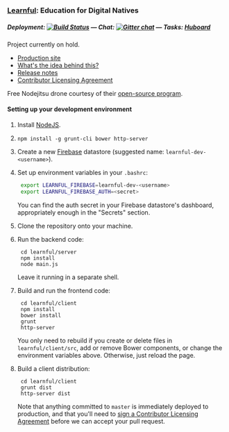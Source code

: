 ### [Learnful](https://learnful.co/): Education for Digital Natives

##### Deployment: [![Build Status](https://api.shippable.com/projects/537af423aae0ace700dc2b39/badge/master)](https://www.shippable.com/projects/537af423aae0ace700dc2b39) &mdash; Chat: [![Gitter chat](https://badges.gitter.im/Learnful/learnful.png)](https://gitter.im/Learnful/learnful) &mdash; Tasks: [Huboard](https://huboard.com/Learnful/learnful/)

Project currently on hold.

* [Production site](https://learnful.co/)
* [What's the idea behind this?](https://github.com/Learnful/learnful/wiki)
* [Release notes](https://github.com/Learnful/learnful/wiki/Release-notes)
* [Contributor Licensing Agreement](https://docs.google.com/a/learnful.co/forms/d/1xJ3sa_lTyC5dzxVeIGAfGP1OBcJV1a65Tv46oK1DfWE/viewform)

Free Nodejitsu drone courtesy of their [open-source program](http://opensource.nodejitsu.com/).

#### Setting up your development environment

1. Install [NodeJS](https://nodejs.org/).

2. `npm install -g grunt-cli bower http-server`

3. Create a new [Firebase](https://firebase.com/) datastore (suggested name: `learnful-dev-<username>`).

4. Set up environment variables in your `.bashrc`:

   ```bash
    export LEARNFUL_FIREBASE=learnful-dev-<username>
    export LEARNFUL_FIREBASE_AUTH=<secret>
   ```

   You can find the auth secret in your Firebase datastore's dashboard, appropriately enough in the
   "Secrets" section.

5. Clone the repository onto your machine.

6. Run the backend code:

   ```
    cd learnful/server
    npm install
    node main.js
   ```

   Leave it running in a separate shell.

7. Build and run the frontend code:

   ```
    cd learnful/client
    npm install
    bower install
    grunt
    http-server
   ```

   You only need to rebuild if you create or delete files in `learnful/client/src`, add or remove
   Bower components, or change the environment variables above.  Otherwise, just reload the page.

8. Build a client distribution:

   ```
    cd learnful/client
    grunt dist
    http-server dist
   ```

   Note that anything committed to `master` is immediately deployed to production, and that you'll
   need to [sign a Contributor Licensing Agreement](https://docs.google.com/a/learnful.co/forms/d/1xJ3sa_lTyC5dzxVeIGAfGP1OBcJV1a65Tv46oK1DfWE/viewform)
   before we can accept your pull request.
